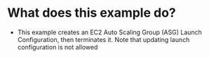 # What does this example do?
- This example creates an EC2 Auto Scaling Group (ASG) Launch Configuration, then terminates it. Note that updating launch configuration is not allowed


